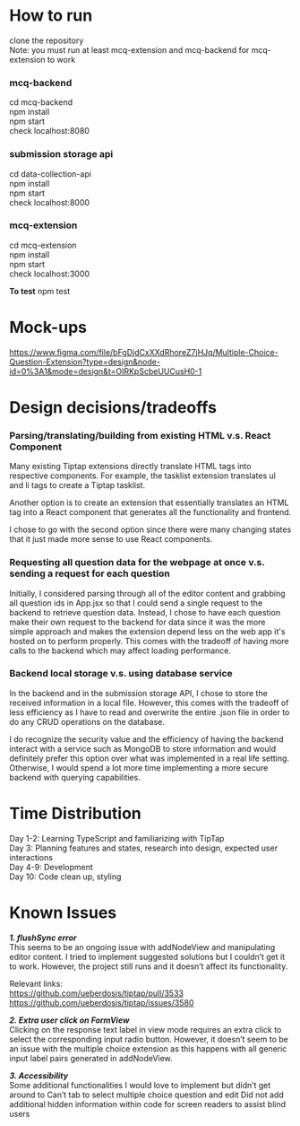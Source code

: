 # How to run
clone the repository<br />
Note: you must run at least mcq-extension and mcq-backend for mcq-extension to work<br />

### mcq-backend
cd mcq-backend<br />
npm install<br />
npm start<br />
check localhost:8080<br />

### submission storage api
cd data-collection-api<br />
npm install<br />
npm start<br />
check localhost:8000<br />

### mcq-extension
cd mcq-extension<br />
npm install<br />
npm start<br />
check localhost:3000<br />

**To test**
npm test<br />

# Mock-ups

https://www.figma.com/file/bFgDjdCxXXdRhoreZ7jHJq/Multiple-Choice-Question-Extension?type=design&node-id=0%3A1&mode=design&t=OIRKpScbeUUCusH0-1


# Design decisions/tradeoffs

### Parsing/translating/building from existing HTML v.s. React Component

Many existing Tiptap extensions directly translate HTML tags into respective components. For example, the tasklist extension translates ul and li tags to create a Tiptap tasklist.<br />

Another option is to create an extension that essentially translates an HTML tag into a React component that generates all the functionality and frontend.<br />

I chose to go with the second option since there were many changing states that it just made more sense to use React components.<br />

### Requesting all question data for the webpage at once v.s. sending a request for each question

Initially, I considered parsing through all of the editor content and grabbing all question ids in App.jsx so that I could send a single request to the backend to retrieve question data. Instead, I chose to have each question make their own request to the backend for data since it was the more simple approach and makes the extension depend less on the web app it's hosted on to perform properly. This comes with the tradeoff of having more calls to the backend which may affect loading performance. 

### Backend local storage v.s. using database service

In the backend and in the submission storage API, I chose to store the received information in a local file. However, this comes with the tradeoff of less efficiency as I have to read and overwrite the entire .json file in order to do any CRUD operations on the database.<br />

I do recognize the security value and the efficiency of having the backend interact with a service such as MongoDB to store information and would definitely prefer this option over what was implemented in a real life setting. Otherwise, I would spend a lot more time implementing a more secure backend with querying capabilities.


# Time Distribution
Day 1-2: Learning TypeScript and familiarizing with TipTap<br />
Day 3: Planning features and states, research into design, expected user interactions<br />
Day 4-9: Development<br />
Day 10: Code clean up, styling<br />


# Known Issues
***1. flushSync error***<br />
This seems to be an ongoing issue with addNodeView and manipulating editor content. I tried to implement suggested solutions but I couldn’t get it to work. However, the project still runs and it doesn’t affect its functionality.<br />

Relevant links:<br />
https://github.com/ueberdosis/tiptap/pull/3533<br />
https://github.com/ueberdosis/tiptap/issues/3580<br />

***2. Extra user click on FormView***<br />
Clicking on the response text label in view mode requires an extra click to select the corresponding input radio button. However, it doesn’t seem to be an issue with the multiple choice extension as this happens with all generic input label pairs generated in addNodeView.

***3. Accessibility***<br />
Some additional functionalities I would love to implement but didn’t get around to
Can’t tab to select multiple choice question and edit
Did not add additional hidden information within code for screen readers  to assist blind users

